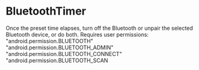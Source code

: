 # BluetoothTimer
Once the preset time elapses, turn off the Bluetooth or unpair the selected Bluetooth device, or do both.
Requires user permissions: 
"android.permission.BLUETOOTH" 
"android.permission.BLUETOOTH_ADMIN" 
"android.permission.BLUETOOTH_CONNECT"
"android.permission.BLUETOOTH_SCAN
